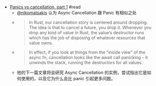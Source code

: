 - [Panics vs cancellation, part 1](https://smallcultfollowing.com/babysteps/blog/2022/01/27/panics-vs-cancellation-part-1/) #read
	- [@nikomatsakis](https://github.com/nikomatsakis) 认为 Async Cancellation 跟 Panic 有相似之处
	- > In Rust, our cancellation story is centered around dropping. The idea is that to cancel a future, you drop it. Whenever you drop any kind of value in Rust, the value’s destructor runs which has the job of disposing of whatever resources that value owns.
	- > In effect, if you look at things from the “inside view” of the async fn, cancellation looks like the await call panicking – it unwinds the stack, running the destructors for all values.
	- 他的下一篇文章将会研究 Async Cancellation 的实例，尝试指出它是如何使用的，以及它为什么会比 panic 引起更多问题。
